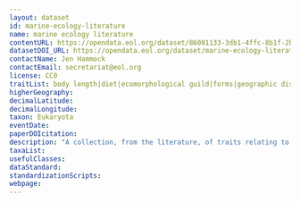 ```yaml
---
layout: dataset
id: marine-ecology-literature
name: marine ecology literature
contentURL: https://opendata.eol.org/dataset/86081133-3db1-4ffc-8b1f-2bbba1d1f948/resource/e56f7eff-6b71-4f92-92e1-558a82d55df8/download/archive.zip
datasetDOI_URL: https://opendata.eol.org/dataset/marine-ecology-literature
contactName: Jen Hammock
contactEmail: secretariat@eol.org
license: CC0
traitList: body length|diet|ecomorphological guild|forms|geographic distribution|trophic level|motility|habitat|have host|are endoparasites of|kleptoparasitize|trophic guild|burrow depth|burrow diameter
higherGeography:
decimalLatitude:
decimalLongitude:
taxon: Eukaryota
eventDate:
paperDOIcitation: 
description: "A collection, from the literature, of traits relating to trophic guild, habitat and host relationships of marine invertebrates"
taxaList: 
usefulClasses:
dataStandard:
standardizationScripts:
webpage:
---
```


